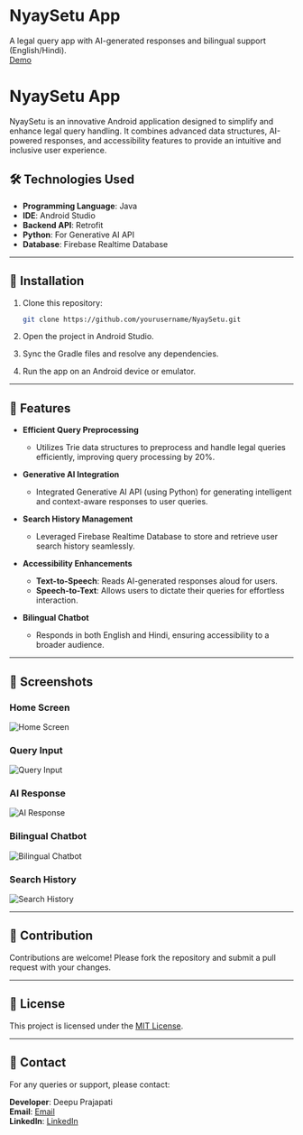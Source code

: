 # NyaySetu App
A legal query app with AI-generated responses and bilingual support (English/Hindi).  
[Demo](https://drive.google.com/drive/u/1/folders/1F90w6TWKlZAUsGSWCeX1IKRmoKjL7ocp)
# NyaySetu App

NyaySetu is an innovative Android application designed to simplify and enhance legal query handling. It combines advanced data structures, AI-powered responses, and accessibility features to provide an intuitive and inclusive user experience.


## 🛠️ Technologies Used

- **Programming Language**: Java
- **IDE**: Android Studio
- **Backend API**: Retrofit
- **Python**: For Generative AI API
- **Database**: Firebase Realtime Database

---

## 🚀 Installation

1. Clone this repository:
   ```bash
   git clone https://github.com/yourusername/NyaySetu.git
   ```

2. Open the project in Android Studio.

3. Sync the Gradle files and resolve any dependencies.

4. Run the app on an Android device or emulator.

---

## 🌟 Features

- **Efficient Query Preprocessing**
  - Utilizes Trie data structures to preprocess and handle legal queries efficiently, improving query processing by 20%.

- **Generative AI Integration**
  - Integrated Generative AI API (using Python) for generating intelligent and context-aware responses to user queries.

- **Search History Management**
  - Leveraged Firebase Realtime Database to store and retrieve user search history seamlessly.

- **Accessibility Enhancements**
  - **Text-to-Speech**: Reads AI-generated responses aloud for users.
  - **Speech-to-Text**: Allows users to dictate their queries for effortless interaction.

- **Bilingual Chatbot**
  - Responds in both English and Hindi, ensuring accessibility to a broader audience.

---

## 📸 Screenshots

### Home Screen
![Home Screen](#)

### Query Input
![Query Input](#)

### AI Response
![AI Response](#)

### Bilingual Chatbot
![Bilingual Chatbot](#)

### Search History
![Search History](#)

---

## 🤝 Contribution

Contributions are welcome! Please fork the repository and submit a pull request with your changes.

---

## 📜 License

This project is licensed under the [MIT License](LICENSE).

---

## 📧 Contact

For any queries or support, please contact:

**Developer**: Deepu Prajapati  
**Email**: [Email](mailto:deepuprajapti5@gmail.com)  
**LinkedIn**: [LinkedIn](www.linkedin.com/in/deepu-prajapati-00284a206)


